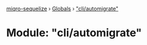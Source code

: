 [miqro-sequelize](../README.md) › [Globals](../globals.md) › ["cli/automigrate"](_cli_automigrate_.md)

# Module: "cli/automigrate"


